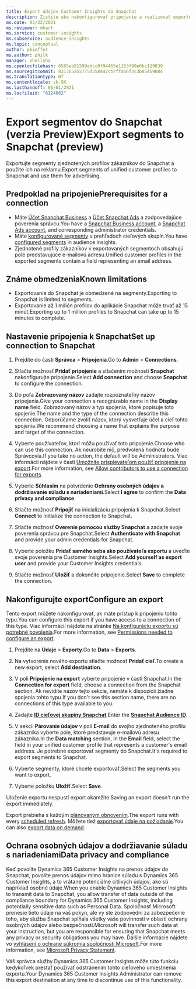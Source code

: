 ```yaml
---
title: Export údajov Customer Insights do Snapchat
description: Zistite ako nakonfigurovať pripojenie a realizovať exportovanie do Snapchat.
ms.date: 03/22/2021
ms.reviewer: mhart
ms.service: customer-insights
ms.subservice: audience-insights
ms.topic: conceptual
author: pkieffer
ms.author: philk
manager: shellyha
ms.openlocfilehash: 6565ab81599abcc0f94465e1153f08e0bc119839
ms.sourcegitcommit: 831765a55775d358447cb7ffa56f2c3b85459084
ms.translationtype: HT
ms.contentlocale: sk-SK
ms.lasthandoff: 06/01/2021
ms.locfileid: "6124062"
---
```

# <a name="export-segments-to-snapchat-preview"></a><span data-ttu-id="97e6f-103">Export segmentov do Snapchat (verzia Preview)</span><span class="sxs-lookup"><span data-stu-id="97e6f-103">Export segments to Snapchat (preview)</span></span>

<span data-ttu-id="97e6f-104">Exportujte segmenty zjednotených profilov zákazníkov do Snapchat a použite ich na reklamu.</span><span class="sxs-lookup"><span data-stu-id="97e6f-104">Export segments of unified customer profiles to Snapchat and use them for advertising.</span></span> 

## <a name="prerequisites-for-a-connection"></a><span data-ttu-id="97e6f-105">Predpoklad na pripojenie</span><span class="sxs-lookup"><span data-stu-id="97e6f-105">Prerequisites for a connection</span></span>

-   <span data-ttu-id="97e6f-106">Máte [Účet Snapchat Business](https://business.snapchat.com/) a [Účet Snapchat Ads](https://ads.snapchat.com/) a zodpovedajúce poverenia správcu.</span><span class="sxs-lookup"><span data-stu-id="97e6f-106">You have a [Snapchat Business account](https://business.snapchat.com/), a [Snapchat Ads account](https://ads.snapchat.com/), and corresponding administrator credentials.</span></span>
-   <span data-ttu-id="97e6f-107">Máte [konfigurované segmenty](segments.md) v prehľadoch cieľových skupín.</span><span class="sxs-lookup"><span data-stu-id="97e6f-107">You have [configured segments](segments.md) in audience insights.</span></span>
-   <span data-ttu-id="97e6f-108">Zjednotené profily zákazníkov v exportovaných segmentoch obsahujú pole predstavujúce e-mailovú adresu.</span><span class="sxs-lookup"><span data-stu-id="97e6f-108">Unified customer profiles in the exported segments contain a field representing an email address.</span></span>

## <a name="known-limitations"></a><span data-ttu-id="97e6f-109">Známe obmedzenia</span><span class="sxs-lookup"><span data-stu-id="97e6f-109">Known limitations</span></span>

- <span data-ttu-id="97e6f-110">Exportovanie do Snapchat je obmedzené na segmenty.</span><span class="sxs-lookup"><span data-stu-id="97e6f-110">Exporting to Snapchat is limited to segments.</span></span>
- <span data-ttu-id="97e6f-111">Exportovanie až 1 milión profilov do aplikácie Snapchat môže trvať až 15 minút.</span><span class="sxs-lookup"><span data-stu-id="97e6f-111">Exporting up to 1 million profiles to Snapchat can take up to 15 minutes to complete.</span></span> 

## <a name="set-up-connection-to-snapchat"></a><span data-ttu-id="97e6f-112">Nastavenie pripojenia k Snapchat</span><span class="sxs-lookup"><span data-stu-id="97e6f-112">Set up connection to Snapchat</span></span>

1. <span data-ttu-id="97e6f-113">Prejdite do časti **Správca** > **Pripojenia**.</span><span class="sxs-lookup"><span data-stu-id="97e6f-113">Go to **Admin** > **Connections**.</span></span>

1. <span data-ttu-id="97e6f-114">Stlačte možnosť **Pridať pripojenie** a stlačením možnosti **Snapchat** nakonfigurujte pripojenie.</span><span class="sxs-lookup"><span data-stu-id="97e6f-114">Select **Add connection** and choose **Snapchat** to configure the connection.</span></span>

1. <span data-ttu-id="97e6f-115">Do poľa **Zobrazovaný názov** zadajte rozpoznateľný názov pripojenia.</span><span class="sxs-lookup"><span data-stu-id="97e6f-115">Give your connection a recognizable name in the **Display name** field.</span></span> <span data-ttu-id="97e6f-116">Zobrazovaný názov a typ spojenia, ktoré popisuje toto spojenie.</span><span class="sxs-lookup"><span data-stu-id="97e6f-116">The name and the type of the connection describe this connection.</span></span> <span data-ttu-id="97e6f-117">Odporúčame zvoliť názov, ktorý vysvetľuje účel a cieľ tohto spojenia.</span><span class="sxs-lookup"><span data-stu-id="97e6f-117">We recommend choosing a name that explains the purpose and target of the connection.</span></span>

1. <span data-ttu-id="97e6f-118">Vyberte používateľov, ktorí môžu používať toto pripojenie.</span><span class="sxs-lookup"><span data-stu-id="97e6f-118">Choose who can use this connection.</span></span> <span data-ttu-id="97e6f-119">Ak neurobíte nič, predvolená hodnota bude Správcovia.</span><span class="sxs-lookup"><span data-stu-id="97e6f-119">If you take no action, the default will be Administrators.</span></span> <span data-ttu-id="97e6f-120">Viac informácií nájdete v časti [Umožnite prispievateľom použiť pripojenie na export](connections.md#allow-contributors-to-use-a-connection-for-exports).</span><span class="sxs-lookup"><span data-stu-id="97e6f-120">For more information, see [Allow contributors to use a connection for exports](connections.md#allow-contributors-to-use-a-connection-for-exports).</span></span>

1. <span data-ttu-id="97e6f-121">Vyberte **Súhlasím** na potvrdenie **Ochrany osobných údajov a dodržiavanie súladu s nariadeniami**.</span><span class="sxs-lookup"><span data-stu-id="97e6f-121">Select **I agree** to confirm the **Data privacy and compliance**.</span></span>

1. <span data-ttu-id="97e6f-122">Stlačte možnosť **Pripojiť** na inicializáciu pripojenia k Snapchat.</span><span class="sxs-lookup"><span data-stu-id="97e6f-122">Select **Connect** to initialize the connection to Snapchat.</span></span>

1. <span data-ttu-id="97e6f-123">Stlačte možnosť **Overenie pomocou služby Snapchat** a zadajte svoje poverenia správcu pre Snapchat.</span><span class="sxs-lookup"><span data-stu-id="97e6f-123">Select **Authenticate with Snapchat** and provide your admin credentials for Snapchat.</span></span> 

1. <span data-ttu-id="97e6f-124">Vyberte položku **Pridať samého seba ako používateľa exportu** a uveďte svoje poverenia pre Customer Insights.</span><span class="sxs-lookup"><span data-stu-id="97e6f-124">Select **Add yourself as export user** and provide your Customer Insights credentials.</span></span>

1. <span data-ttu-id="97e6f-125">Stlačte možnosť **Uložiť** a dokončite pripojenie.</span><span class="sxs-lookup"><span data-stu-id="97e6f-125">Select **Save** to complete the connection.</span></span>

## <a name="configure-an-export"></a><span data-ttu-id="97e6f-126">Nakonfigurujte export</span><span class="sxs-lookup"><span data-stu-id="97e6f-126">Configure an export</span></span>

<span data-ttu-id="97e6f-127">Tento export môžete nakonfigurovať, ak máte prístup k pripojeniu tohto typu.</span><span class="sxs-lookup"><span data-stu-id="97e6f-127">You can configure this export if you have access to a connection of this type.</span></span> <span data-ttu-id="97e6f-128">Viac informácií nájdete na stránke [Na konfiguráciu exportu sú potrebné povolenia](export-destinations.md#set-up-a-new-export).</span><span class="sxs-lookup"><span data-stu-id="97e6f-128">For more information, see [Permissions needed to configure an export](export-destinations.md#set-up-a-new-export).</span></span>

1. <span data-ttu-id="97e6f-129">Prejdite na **Údaje** > **Exporty**.</span><span class="sxs-lookup"><span data-stu-id="97e6f-129">Go to **Data** > **Exports**.</span></span>

1. <span data-ttu-id="97e6f-130">Na vytvorenie nového exportu stlačte možnosť **Pridať cieľ**.</span><span class="sxs-lookup"><span data-stu-id="97e6f-130">To create a new export, select **Add destination**.</span></span>

1. <span data-ttu-id="97e6f-131">V poli **Pripojenie na export** vyberte pripojenie v časti Snapchat.</span><span class="sxs-lookup"><span data-stu-id="97e6f-131">In the **Connection for export** field, choose a connection from the Snapchat section.</span></span> <span data-ttu-id="97e6f-132">Ak nevidíte názov tejto sekcie, nemáte k dispozícii žiadne spojenia tohto typu.</span><span class="sxs-lookup"><span data-stu-id="97e6f-132">If you don't see this section name, there are no connections of this type available to you.</span></span>

1. <span data-ttu-id="97e6f-133">Zadajte [**ID cieľovej skupiny Snapchat**](https://businesshelp.snapchat.com/s/article/custom-audiences).</span><span class="sxs-lookup"><span data-stu-id="97e6f-133">Enter the [**Snapchat Audience ID**](https://businesshelp.snapchat.com/s/article/custom-audiences).</span></span>

1. <span data-ttu-id="97e6f-134">V sekcii **Párovanie údajov** v poli **E-mail** do svojho zjednoteného profilu zákazníka vyberte pole, ktoré predstavuje e-mailovú adresu zákazníka.</span><span class="sxs-lookup"><span data-stu-id="97e6f-134">In the **Data matching** section, in the **Email** field, select the field in your unified customer profile that represents a customer's email address.</span></span> <span data-ttu-id="97e6f-135">Je potrebné exportovať segmenty do Snapchat.</span><span class="sxs-lookup"><span data-stu-id="97e6f-135">It's required to export segments to Snapchat.</span></span>

1. <span data-ttu-id="97e6f-136">Vyberte segmenty, ktoré chcete exportovať.</span><span class="sxs-lookup"><span data-stu-id="97e6f-136">Select the segments you want to export.</span></span> 

1. <span data-ttu-id="97e6f-137">Vyberte položku **Uložiť**.</span><span class="sxs-lookup"><span data-stu-id="97e6f-137">Select **Save**.</span></span>

<span data-ttu-id="97e6f-138">Uloženie exportu nespustí export okamžite.</span><span class="sxs-lookup"><span data-stu-id="97e6f-138">Saving an export doesn't run the export immediately.</span></span>

<span data-ttu-id="97e6f-139">Export prebieha s každým [plánovaným obnovením](system.md#schedule-tab).</span><span class="sxs-lookup"><span data-stu-id="97e6f-139">The export runs with every [scheduled refresh](system.md#schedule-tab).</span></span> <span data-ttu-id="97e6f-140">Môžete tiež [exportovať údaje na požiadanie](export-destinations.md#run-exports-on-demand).</span><span class="sxs-lookup"><span data-stu-id="97e6f-140">You can also [export data on demand](export-destinations.md#run-exports-on-demand).</span></span> 


## <a name="data-privacy-and-compliance"></a><span data-ttu-id="97e6f-141">Ochrana osobných údajov a dodržiavanie súladu s nariadeniami</span><span class="sxs-lookup"><span data-stu-id="97e6f-141">Data privacy and compliance</span></span>

<span data-ttu-id="97e6f-142">Keď povolíte Dynamics 365 Customer Insights na prenos údajov do Snapchat, povolíte prenos údajov mimo hranice súladu s Dynamics 365 Customer Insights, a to vrátane potenciálne citlivých údajov, ako sú napríklad osobné údaje.</span><span class="sxs-lookup"><span data-stu-id="97e6f-142">When you enable Dynamics 365 Customer Insights to transmit data to Snapchat, you allow transfer of data outside of the compliance boundary for Dynamics 365 Customer Insights, including potentially sensitive data such as Personal Data.</span></span> <span data-ttu-id="97e6f-143">Spoločnosť Microsoft prenesie tieto údaje na váš pokyn, ale vy ste zodpovední za zabezpečenie toho, aby služba Snapchat spĺňala všetky vaše povinnosti v oblasti ochrany osobných údajov alebo bezpečnosti.</span><span class="sxs-lookup"><span data-stu-id="97e6f-143">Microsoft will transfer such data at your instruction, but you are responsible for ensuring that Snapchat meets any privacy or security obligations you may have.</span></span> <span data-ttu-id="97e6f-144">Ďalšie informácie nájdete vo [vyhlásení o ochrane súkromia spoločnosti Microsoft](https://go.microsoft.com/fwlink/?linkid=396732).</span><span class="sxs-lookup"><span data-stu-id="97e6f-144">For more information, see [Microsoft Privacy Statement](https://go.microsoft.com/fwlink/?linkid=396732).</span></span>

<span data-ttu-id="97e6f-145">Váš správca služby Dynamics 365 Customer Insights môže túto funkciu kedykoľvek prestať používať odstránením tohto cieľového umiestnenia exportu.</span><span class="sxs-lookup"><span data-stu-id="97e6f-145">Your Dynamics 365 Customer Insights Administrator can remove this export destination at any time to discontinue use of this functionality.</span></span>
